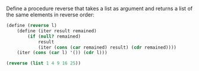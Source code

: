 Define a procedure reverse that takes a list as argument and returns a list of the same elements in reverse order:

```scheme
(define (reverse l)
    (define (iter result remained)
        (if (null? remained)
            result
            (iter (cons (car remained) result) (cdr remained))))
    (iter (cons (car l) '()) (cdr l)))

(reverse (list 1 4 9 16 25))
```
